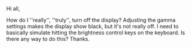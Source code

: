 Hi all,

How do I ''really'', ''truly'', turn off the display? Adjusting the gamma settings makes the display show black, but it's not really off. I need to basically simulate hitting the brightness control keys on the keyboard. Is there any way to do this?
Thanks.
